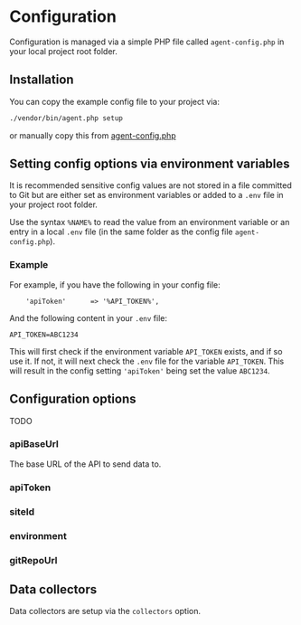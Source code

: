 # Configuration

Configuration is managed via a simple PHP file  called `agent-config.php` in your local project root folder.

## Installation
You can copy the example config file to your project via:

```bash
./vendor/bin/agent.php setup
```

or manually copy this from [agent-config.php](../config/agent-config.php)

## Setting config options via environment variables

It is recommended sensitive config values are not stored in a file committed to Git but are either set as 
environment variables or added to a `.env` file in your project root folder.

Use the syntax `%NAME%` to read the value from an environment variable or an entry in a local `.env` file (in the same folder
as the config file `agent-config.php`).

### Example
For example, if you have the following in your config file:

```
    'apiToken'      => '%API_TOKEN%',
```

And the following content in your `.env` file:

```
API_TOKEN=ABC1234
```

This will first check if the environment variable `API_TOKEN` exists, and if so use it. If not, 
it will next check the `.env` file for the variable `API_TOKEN`. This will result in the config setting `'apiToken'` 
being set the value `ABC1234`. 

## Configuration options

TODO

### apiBaseUrl
The base URL of the API to send data to.

### apiToken
### siteId
### environment
### gitRepoUrl

## Data collectors

Data collectors are setup via the `collectors` option. 
